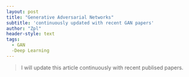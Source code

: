 ```yaml
---
layout: post
title: "Generative Adversarial Networks"
subtitle: 'continuously updated with recent GAN papers'
author: "Zpl"
header-style: text
tags:
  - GAN
  -Deep Learning
---
```


>I will update this article continuously with recent publised papers.
